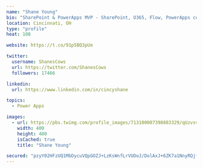 ```yaml
---
name: "Shane Young"
bio: "SharePoint & PowerApps MVP - SharePoint, O365, Flow, PowerApps consulting? @PowerApps911 | Pure Snark? You found it."
location: Cincinnati, OH
type: "profile"
heat: 108

website: https://t.co/91p5BQ3pUe

twitter:
  username: ShanesCows
  url: https://twitter.com/ShanesCows
  followers: 17466

linkedin:
  url: https://www.linkedin.com/in/cincyshane

topics:
  - Power Apps

images:
  - url: https://pbs.twimg.com/profile_images/713100007398883329/qUzvsvQ3_400x400.jpg
    width: 400
    height: 400
    isCached: true
    title: "Shane Young"

secured: "pzyY02HFzUQ1MbDycuVQpGOZJ+LzKsWnfLrVUDoJ/DolAxJ+6ZK7a1NnyRQjfPPxA4JqkeWnYk5tG31A0gBaLqYiz0UNWYaTAx8y7aYgVD2tYI9snTGa5+UsfIqLU/VVZtAWcENCXkaxUkXsJxM3R954KK+vdl3CBwCZD9oW3kIr8zWp7HkwL/vRBAK2u4DvT5Ma87vCQzSJ5YPXKYJhRDsmh2AICPg5FmNU7hvDH7F33oQOvZM9EPLbZvjB0JwvDt34zifucefyRVzWS53M8SxnbAJDlEj9KbRl4JDjK5Vx9oI9GI4nDxtpjj5E4a97POUdj/rBb590B7WPy1RvuZq04bFbxvuMK7l5mShynbDZUxkhtZ+C2bRI4u/ZPCtJIPTBhT5SJL7U11c1DjdN5c0zAlH0SMQGsGN9FiwSSZA=;Q338aOzwMHLljCiVb6yi6A=="
---
```


